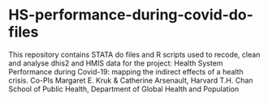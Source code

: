 # HS-performance-during-covid-do-files
This repository contains STATA do files and R scripts used to recode, clean and analyse dhis2 and HMIS data for the project: 
Health System Performance during Covid-19: mapping the indirect effects of a health crisis.
Co-PIs Margaret E. Kruk & Catherine Arsenault,
Harvard T.H. Chan School of Public Health, Department of Global Health and Population
